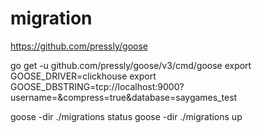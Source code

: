 # migration
https://github.com/pressly/goose

go get -u github.com/pressly/goose/v3/cmd/goose
export GOOSE_DRIVER=clickhouse
export GOOSE_DBSTRING=tcp://localhost:9000?username=&compress=true&database=saygames_test

goose -dir ./migrations status
goose -dir ./migrations up
